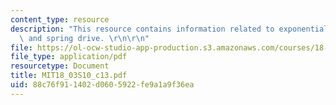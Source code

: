 ```yaml
---
content_type: resource
description: "This resource contains information related to exponential response formula\
  \ and spring drive. \r\n\r\n"
file: https://ol-ocw-studio-app-production.s3.amazonaws.com/courses/18-03-differential-equations-spring-2010/88c76f911402d0605922fe9a1a9f36ea_MIT18_03S10_c13.pdf
file_type: application/pdf
resourcetype: Document
title: MIT18_03S10_c13.pdf
uid: 88c76f91-1402-d060-5922-fe9a1a9f36ea
---
```

